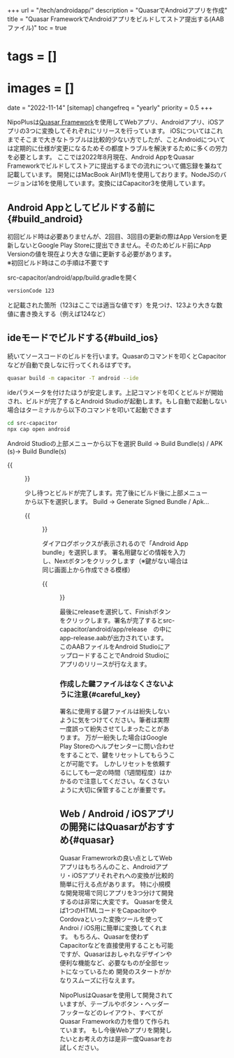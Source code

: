+++
url = "/tech/androidapp/"
description = "QuasarでAndroidアプリを作成"
title = "Quasar FrameworkでAndroidアプリをビルドしてストア提出する(AABファイル)"
toc = true
# tags = []
# images = []
date = "2022-11-14"
[sitemap]
  changefreq = "yearly"
  priority = 0.5
+++

NipoPlusは[Quasar Framework](https://quasar.dev/)を使用してWebアプリ、Androidアプリ、iOSアプリの3つに変換してそれぞれにリリースを行っています。
iOSについてはこれまでそこまで大きなトラブルは比較的少ない方でしたが、ことAndroidについては定期的に仕様が変更になるためその都度トラブルを解決するために多くの労力を必要とします。
ここでは2022年8月現在、Android AppをQuasar Frameworkでビルドしてストアに提出するまでの流れについて備忘録を兼ねて記載しています。
開発にはMacBook Air(M1)を使用しております。NodeJSのバージョンは16を使用しています。変換にはCapacitor3を使用しています。

## Android Appとしてビルドする前に{#build_android}

初回ビルド時は必要ありませんが、2回目、3回目の更新の際はApp Versionを更新しないとGoogle Play Storeに提出できません。そのためビルド前にApp Versionの値を現在より大きな値に更新する必要があります。  
※初回ビルド時はこの手順は不要です

src-capacitor/android/app/build.gradleを開く

```bash {frame="none"}
versionCode 123
```

と記載された箇所（123はここでは適当な値です）を見つけ、123より大きな数値に書き換えする（例えば124など）

## ideモードでビルドする{#build_ios}

続いてソースコードのビルドを行います。Quasarのコマンドを叩くとCapacitorなどが自動で良しなに行ってくれるはずです。

```bash {frame="none"}
quasar build -m capacitor -T android --ide
```

ideパラメータを付けたほうが安定します。上記コマンドを叩くとビルドが開始され、ビルドが完了するとAndroid Studioが起動します。もし自動で起動しない場合はターミナルから以下のコマンドを叩いて起動できます

```bash {frame="none"}
cd src-capacitor
npx cap open android
```

Android Studioの上部メニューから以下を選択
Build -> Build Bundle(s) / APK (s)-> Build Bundle(s)

{{<figure src="android-studio-build.png"  alt="AndroidStudioのメニューからBuildBundlesを選びます" caption="AndroidStudioのメニューからBuildBundlesを選びます" >}}

少し待つとビルドが完了します。完了後にビルド後に上部メニューから以下を選択します。
Build -> Generate Signed Bundle / Apk...

{{<figure src="android-studio-generate-sign-app.png"  alt="署名付きファイルとしてビルドします" caption="署名付きファイルとしてビルドします" >}}

ダイアログボックスが表示されるので「Android App bundle」を選択します。
署名用鍵などの情報を入力し、Nextボタンをクリックします（※鍵がない場合は同じ画面上から作成できる模様）

{{<figure src="signed-app-bundle.png"  alt="署名用の鍵やエイリアスなどの情報を入力する。一度入力すると次回以降は記録されるので設定自体は最初の1回だけ行えば良い" caption="署名用の鍵やエイリアスなどの情報を入力する。一度入力すると次回以降は記録されるので設定自体は最初の1回だけ行えば良い" >}}

最後にreleaseを選択して、Finishボタンをクリックします。署名が完了するとsrc-capacitor/android/app/release　の中に app-release.aabが出力されています。
このAABファイルをAndroid StudioにアップロードすることでAndroid Studioにアプリのリリースが行なえます。

### 作成した鍵ファイルはなくさないように注意{#careful_key}

署名に使用する鍵ファイルは紛失しないように気をつけてください。筆者は実際一度誤って紛失させてしまったことがあります。
万が一紛失した場合はGoogle Play Storeのヘルプセンターに問い合わせをすることで、鍵をリセットしてもらうことが可能です。
しかしリセットを依頼するにしても一定の時間（1週間程度）はかかるので注意してください。なくさないように大切に保管することが重要です。

## Web / Android / iOSアプリの開発にはQuasarがおすすめ{#quasar}

Quasar Framewrorkの良い点としてWebアプリはもちろんのこと、Androidアプリ・iOSアプリそれぞれへの変換が比較的簡単に行える点があります。
特に小規模な開発現場で同じアプリを3つ分けて開発するのは非常に大変です。
Quasarを使えば1つのHTMLコードをCapacitorやCordovaといった変換ツールを使ってAndroi / iOS用に簡単に変換してくれます。
もちろん、Quasarを使わずCapacitorなどを直接使用することも可能ですが、Quasarはおしゃれなデザインや便利な機能など、必要なものが全部セットになっているため
開発のスタートがかなりスムーズに行なえます。

NipoPlusはQuasarを使用して開発されていますが、テーブルやボタン・ヘッダーフッターなどのレイアウト、すべてがQuasar Frameworkの力を借りて作られています。
もし今後Webアプリを開発したいとお考えの方は是非一度Quasarをお試しください。
